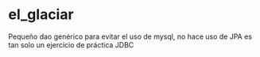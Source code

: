 # el_glaciar
 Pequeño dao genérico para evitar el uso de mysql, no hace uso de JPA es tan solo un ejercicio de práctica JDBC
